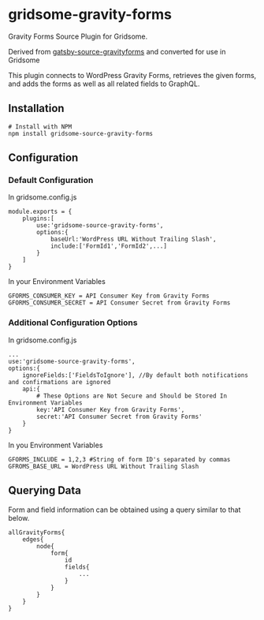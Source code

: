 # gridsome-gravity-forms
Gravity Forms Source Plugin for Gridsome.

Derived from [gatsby-source-gravityforms](https://github.com/robmarshall/gatsby-source-gravityforms) and converted for use in Gridsome

This plugin connects to WordPress Gravity Forms, retrieves the given forms, and adds the forms as well as all related fields to GraphQL.

## Installation

    # Install with NPM
    npm install gridsome-source-gravity-forms
## Configuration
### Default Configuration
In gridsome.config.js

    module.exports = {
        plugins:[
            use:'gridsome-source-gravity-forms',
            options:{
                baseUrl:'WordPress URL Without Trailing Slash',
                include:['FormId1','FormId2',...]
            }
        ]
    }

In your Environment Variables

    GFORMS_CONSUMER_KEY = API Consumer Key from Gravity Forms
    GFORMS_CONSUMER_SECRET = API Consumer Secret from Gravity Forms

### Additional Configuration Options
In gridsome.config.js

    ...
    use:'gridsome-source-gravity-forms',
    options:{
        ignoreFields:['FieldsToIgnore'], //By default both notifications and confirmations are ignored
        api:{
            # These Options are Not Secure and Should be Stored In Environment Variables
            key:'API Consumer Key from Gravity Forms',
            secret:'API Consumer Secret from Gravity Forms'
        }
    }

In you Environment Variables

    GFORMS_INCLUDE = 1,2,3 #String of form ID's separated by commas
    GFROMS_BASE_URL = WordPress URL Without Trailing Slash

## Querying Data
Form and field information can be obtained using a query similar to that below.

    allGravityForms{
        edges{
            node{
                form{
                    id
                    fields{
                        ...
                    }
                }
            }
        }
    }

